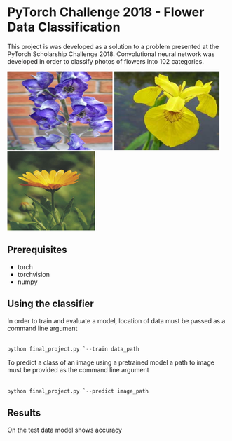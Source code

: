 # PyTorch Challenge 2018 - Flower Data Classification

This project is was developed as a solution to a problem presented at the PyTorch Scholarship Challenge 2018. Convolutional neural network was developed in order to classify photos of flowers into 102 categories.

<img src="images/flower1.jpg" width="240" height="180"> <img src="images/flower2.jpg" width="240" height="180"> <img src="images/flower3.jpg" width="200" height="180">

## Prerequisites

* torch
* torchvision
* numpy 


## Using the classifier

In order to train and evaluate a model, location of data must be passed as a command line argument

```py

python final_project.py `--train data_path 
```
To predict a class of an image using a pretrained model a path to image must be provided as the command line argument
```py

python final_project.py `--predict image_path

```


## Results

On the test data model shows accuracy 
